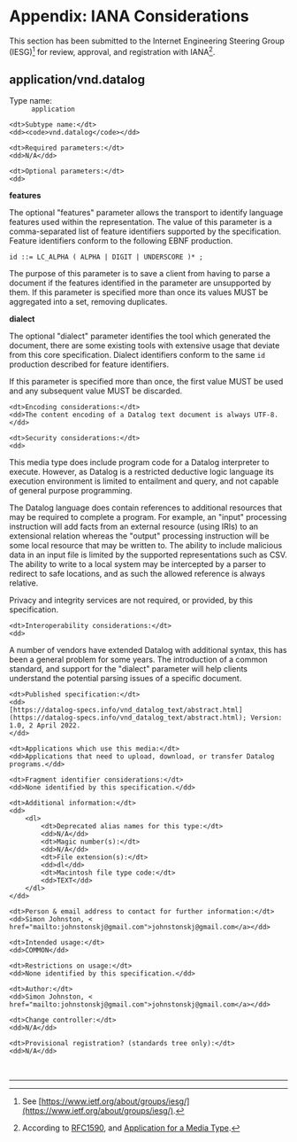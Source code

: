 # Appendix: IANA Considerations

This section has been submitted to the Internet Engineering Steering Group (IESG)[^1] for review, approval, and registration with IANA[^2].

## application/vnd.datalog

<dl>
    <dt>Type name:</dt>
    <dd><code>application</code></dd>
    
    <dt>Subtype name:</dt>
    <dd><code>vnd.datalog</code></dd>
    
    <dt>Required parameters:</dt>
    <dd>N/A</dd>
    
    <dt>Optional parameters:</dt>
    <dd>

**features**

The optional "features" parameter allows the transport to identify language features
used within the representation. The value of this parameter is a
comma-separated list of feature identifiers supported by the specification.
Feature identifiers conform to the following EBNF production.

    id ::= LC_ALPHA ( ALPHA | DIGIT | UNDERSCORE )* ;

The purpose of this parameter is to save a client from having to parse a
document if the features identified in the parameter are unsupported by them.
If this parameter is specified more than once its values MUST be aggregated
into a set, removing duplicates.

**dialect**

The optional "dialect" parameter identifies the tool which generated the document,
there are some existing tools with extensive usage that deviate from this core
specification. Dialect identifiers conform to the same `id` production
described for feature identifiers.

If this parameter is specified more than once, the first value MUST be used
and any subsequent value MUST be discarded.
    </dd>
    
    <dt>Encoding considerations:</dt>
    <dd>The content encoding of a Datalog text document is always UTF-8.</dd>
    
    <dt>Security considerations:</dt>
    <dd>
This media type does include program code for a Datalog interpreter to
execute. However, as Datalog is a restricted deductive logic language
its execution environment is limited to entailment and query, and not
capable of general purpose programming.

The Datalog language does contain references to additional resources
that may be required to complete a program. For example, an "input"
processing instruction will add facts from an external resource (using
IRIs) to an extensional relation whereas the "output" processing
instruction will be some local resource that may be written to. The
ability to include malicious data in an input file is limited by the
supported representations such as CSV. The ability to write to a local
system may be intercepted by a parser to redirect to safe locations,
and as such the allowed reference is always relative.

Privacy and integrity services are not required, or provided, by this specification.
    </dd>
    
    <dt>Interoperability considerations:</dt>
    <dd>
A number of vendors have extended Datalog with additional syntax, this has been
a general problem for some years. The introduction of a common standard, and
support for the "dialect" parameter will help clients understand the potential
parsing issues of a specific document.
    </dd>
    
    <dt>Published specification:</dt>
    <dd>
    [https://datalog-specs.info/vnd_datalog_text/abstract.html](https://datalog-specs.info/vnd_datalog_text/abstract.html); Version: 1.0, 2 April 2022.
    </dd>
    
    <dt>Applications which use this media:</dt>
    <dd>Applications that need to upload, download, or transfer Datalog
    programs.</dd>
    
    <dt>Fragment identifier considerations:</dt>
    <dd>None identified by this specification.</dd>

    <dt>Additional information:</dt>
    <dd>
        <dl>
            <dt>Deprecated alias names for this type:</dt>
            <dd>N/A</dd>
            <dt>Magic number(s):</dt>
            <dd>N/A</dd>
            <dt>File extension(s):</dt>
            <dd>dl</dd>
            <dt>Macintosh file type code:</dt>
            <dd>TEXT</dd>
        </dl>
    </dd>
    
    <dt>Person & email address to contact for further information:</dt>
    <dd>Simon Johnston, < href="mailto:johnstonskj@gmail.com">johnstonskj@gmail.com</a></dd>
    
    <dt>Intended usage:</dt>
    <dd>COMMON</dd>
    
    <dt>Restrictions on usage:</dt>
    <dd>None identified by this specification.</dd>
    
    <dt>Author:</dt>
    <dd>Simon Johnston, < href="mailto:johnstonskj@gmail.com">johnstonskj@gmail.com</a></dd>
    
    <dt>Change controller:</dt>
    <dd>N/A</dd>

    <dt>Provisional registration? (standards tree only):</dt>
    <dd>N/A</dd>
</dl>

<p>&nbsp;</p>

----------

[^1]: See [https://www.ietf.org/about/groups/iesg/](https://www.ietf.org/about/groups/iesg/).

[^2]: According to <span class="bibref inline">[RFC1590](x_references.md#RFC1590)</span>, and [Application for a Media Type](https://www.iana.org/form/media-types).
